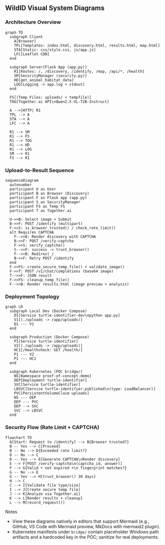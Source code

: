 ## WildID Visual System Diagrams

### Architecture Overview
```mermaid
graph TD
  subgraph Client
    A[Browser]
    TPL[Templates: index.html, discovery.html, results.html, map.html]
    STA[Static: css/style.css, js/app.js]
    LFC[Leaflet CDN]
  end

  subgraph Server[Flask App (app.py)]
    R1[Routes: /, /discovery, /identify, /map, /api/*, /health]
    SM[SecurityManager (security.py)]
    HD[get_animal_habitat_data]
    LOG[Logging -> app.log + stdout]
  end

  FS[(Temp Files: uploads/ + tempfile)]
  TOG[Together.ai API\nQwen2.5-VL-72B-Instruct]

  A -->|HTTP| R1
  TPL --> A
  STA --> A
  LFC --> A

  R1 --> SM
  R1 --> FS
  R1 --> TOG
  R1 --> HD
  R1 --> LOG
  SM --> R1
  FS --> R1
```

### Upload-to-Result Sequence
```mermaid
sequenceDiagram
  autonumber
  participant U as User
  participant B as Browser (Discovery)
  participant F as Flask app (app.py)
  participant S as SecurityManager
  participant FS as Temp FS
  participant T as Together.ai

  U->>B: Select image + Submit
  B->>F: POST /identify (multipart)
  F->>S: is_browser_trusted() / check_rate_limit()
  alt Requires CAPTCHA
    F-->>B: Render discovery with CAPTCHA
    B->>F: POST /verify-captcha
    F->>S: verify_captcha()
    S-->>F: success -> trust_browser()
    F-->>B: Redirect /
    B->>F: Retry POST /identify
  end
  F->>FS: create_secure_temp_file() + validate_image()
  F->>T: POST /v1/chat/completions (base64 image)
  T-->>F: JSON result
  F->>FS: cleanup_temp_file()
  F-->>B: Render results.html (image preview + analysis)
```

### Deployment Topology
```mermaid
graph LR
  subgraph Local Dev (Docker Compose)
    D1[Service turtle-identifier-dev\npython app.py]
    V1[(./uploads -> /app/uploads)]
    D1 --- V1
  end

  subgraph Production (Docker Compose)
    P1[Service turtle-identifier]
    V2[(./uploads -> /app/uploads)]
    HC1[/Healthcheck: GET /health/]
    P1 --- V2
    P1 --- HC1
  end

  subgraph Kubernetes (POC bridge/)
    NS[Namespace proof-of-concept-demo]
    DEP[Deployment turtle-identifier]
    SVC[Service turtle-identifier]
    LBSVC[Service turtle-identifier-published\n(type: LoadBalancer)]
    PVC[PersistentVolumeClaim uploads]
    NS --- DEP
    DEP --- PVC
    DEP --> SVC
    SVC --> LBSVC
  end
```

### Security Flow (Rate Limit + CAPTCHA)
```mermaid
flowchart TD
  A[Start: Request to /identify] --> B{Browser trusted?}
  B -- Yes --> C[Proceed]
  B -- No --> D{Exceeded rate limit?}
  D -- No --> C
  D -- Yes --> E[Generate CAPTCHA\nRender discovery]
  E --> F[POST /verify-captcha\n(captcha_id, answer)]
  F --> G{Valid + not expired +\n fingerprint matches?}
  G -- No --> E
  G -- Yes --> H[trust_browser() 30 days]
  H --> C
  C --> I[Validate file type/size]
  I --> J[Create secure temp file]
  J --> K[Analyze via Together.ai]
  K --> L[Render results + cleanup]
  L --> M[record_request()]
```

Notes
- View these diagrams natively in editors that support Mermaid (e.g., GitHub, VS Code with Mermaid preview, MkDocs with mermaid2 plugin).
- Kubernetes manifests under `bridge/` contain placeholder Windows path artifacts and a hardcoded key in the POC; sanitize for real deployments.
